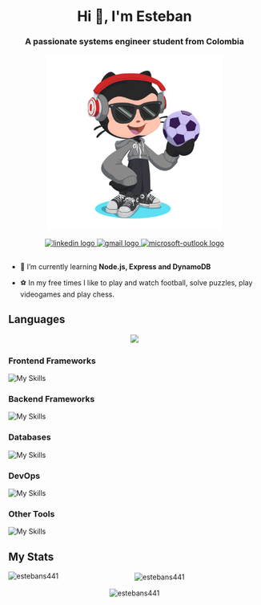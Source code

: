 <h1 align="center">Hi 👋, I'm Esteban</h1>
<h3 align="center">A passionate systems engineer student from Colombia</h3>

<p align="center">
    <img src="sources/octocat-1707966496448.png" height=350/>
</p>
<div align="center">
  <a href="https://www.linkedin.com/in/esteban-salazar-a27988235/" target="_blank">
    <img src="https://img.shields.io/static/v1?message=LinkedIn&logo=linkedin&label=&color=0077B5&logoColor=white&labelColor=&style=for-the-badge" height="24" alt="linkedin logo"  />
  </a>
  <a href="mailto:estebans441@gmail.com">
    <img src="https://img.shields.io/static/v1?message=Gmail&logo=gmail&label=&color=D14836&logoColor=white&labelColor=&style=for-the-badge" height="24" alt="gmail logo"  />
  </a>
  <a href="mailto:salazaraesteban@javeriana.edu.co">
    <img src="https://img.shields.io/static/v1?message=Outlook&logo=microsoft-outlook&label=&color=0078D4&logoColor=white&labelColor=&style=for-the-badge" height="24" alt="microsoft-outlook logo"  />
  </a>
</div>

##

- 🌱 I’m currently learning **Node.js, Express and DynamoDB**

- ⚽ In my free times I like to play and watch football, solve puzzles, play videogames and play chess.


## Languages
<p align="center">
  <a href="https://skillicons.dev">
    <img src="https://skillicons.dev/icons?i=python,java,kotlin,c,cpp,dart,html,css,js&perline=15" />
  </a>
</p>


### Frontend Frameworks
![My Skills](https://skillicons.dev/icons?i=angular)

### Backend Frameworks
![My Skills](https://skillicons.dev/icons?i=nodejs,spring)

### Databases
![My Skills](https://skillicons.dev/icons?i=mongodb,mysql,postgresql)

### DevOps
![My Skills](https://skillicons.dev/icons?i=docker)

### Other Tools
![My Skills](https://skillicons.dev/icons?i=git,firebase,androidstudio,flutter,scikitlearn,figma,arduino)


## My Stats

<p align = "center"><img align="left" src="https://github-readme-stats.vercel.app/api/top-langs?username=estebans441&show_icons=true&theme=react&locale=en&layout=donut" alt="estebans441" /></p>

<p align = "center"><img align="center" src="https://github-readme-stats.vercel.app/api?username=estebans441&show_icons=true&theme=react&locale=en" alt="estebans441" /></p>

<p align = "center"><img align="center" src="https://github-readme-streak-stats.herokuapp.com/?user=estebans441&theme=react" alt="estebans441" /></p>
